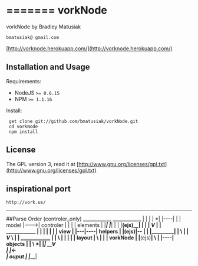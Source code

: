 =======
vorkNode
========

vorkNode by Bradley Matusiak       

    bmatusiak@ gmail.com
    
[http://vorknode.herokuapp.com/](http://vorknode.herokuapp.com/)
    
## Installation and Usage

Requirements:

  * NodeJS `>= 0.6.15`
  * NPM `>= 1.1.16`

Install:

     get clone git://github.com/bmatusiak/vorkNode.git
     cd vorkNode
     npm install
    
## License

The GPL version 3, read it at [http://www.gnu.org/licenses/gpl.txt](http://www.gnu.org/licenses/gpl.txt)
## inspirational port
    http://vork.us/
----------
##Parse Order
      (controler_only)    ____________               ____________
        |           |    |           |     *|   |----|           |
        |   model   |--->| controler |      |   |    |  elements |
        |___________|    |___________|      |   |    |____(ejs)__|
                                |           |   |
                         _______V_____      |   |     ____________
                         |           |      |   |    |           |
                         |   view    |      |---|----|  helpers  |
                         |____(ejs)__|--    |   |    |___________|
                                |       \   |   |
                         _______V_____  \   |   |      ____________
                         |           |  \   |   |    |           |
                         |   layout  |  \   |   |    |  vorkNode |
                         |____(ejs)__|  \   |   |----|  objects  |
                                |       \  *|        |___________|
                         _______V_____  \
                         |           |<-\
                         |   ouput   |
                         |___________|                            
